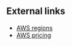 


## External links

*   [AWS regions](http://aws.amazon.com/about-aws/globalinfrastructure/)
*   [AWS pricing](http://aws.amazon.com/ec2/pricing/)
